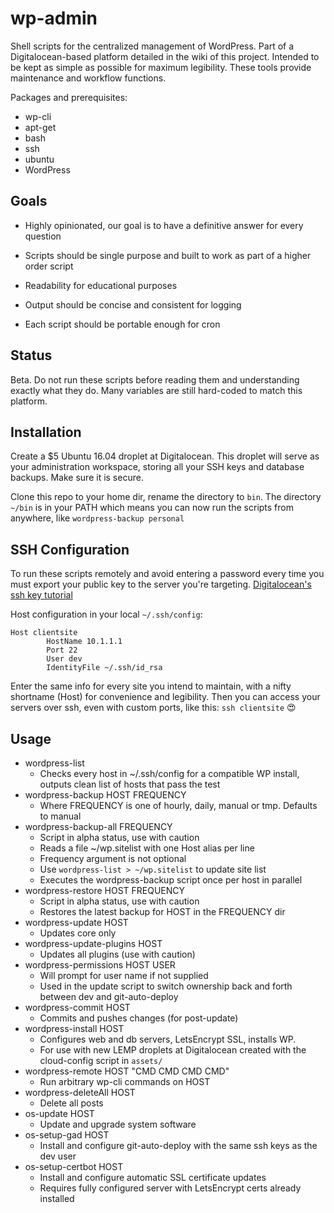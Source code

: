 # wp-admin
Shell scripts for the centralized management of WordPress.
Part of a Digitalocean-based platform detailed in the wiki of this project.
Intended to be kept as simple as possible for maximum legibility.
These tools provide maintenance and workflow functions.

Packages and prerequisites:

* wp-cli
* apt-get
* bash
* ssh
* ubuntu
* WordPress

## Goals
* Highly opinionated, our goal is to have a definitive answer for every question

* Scripts should be single purpose and built to work as part of a higher order script

* Readability for educational purposes

* Output should be concise and consistent for logging

* Each script should be portable enough for cron

## Status
Beta.
Do not run these scripts before reading them and understanding exactly what they do.
Many variables are still hard-coded to match this platform.

## Installation
Create a $5 Ubuntu 16.04 droplet at Digitalocean. This droplet will serve as your administration workspace, storing all your SSH keys and database backups. 
Make sure it is secure.

Clone this repo to your home dir, rename the directory to `bin`. 
The directory `~/bin` is in your PATH which means you can now run the scripts from anywhere, like `wordpress-backup personal`

## SSH Configuration
To run these scripts remotely and avoid entering a password every time you must export your public key to the server you're targeting. 
[Digitalocean's ssh key tutorial](https://www.digitalocean.com/community/tutorials/how-to-set-up-ssh-keys--2.)

Host configuration in your local `~/.ssh/config`:

```
Host clientsite
        HostName 10.1.1.1
        Port 22
        User dev
        IdentityFile ~/.ssh/id_rsa
```
Enter the same info for every site you intend to maintain, with a nifty shortname (Host) for convenience and legibility. Then you can access your servers over ssh, even with custom ports, like this: `ssh clientsite` 😍

## Usage

- wordpress-list
	- Checks every host in ~/.ssh/config for a compatible WP install, outputs clean list of hosts that pass the test
- wordpress-backup HOST FREQUENCY
	- Where FREQUENCY is one of hourly, daily, manual or tmp. Defaults to manual
- wordpress-backup-all FREQUENCY
	- Script in alpha status, use with caution
	- Reads a file ~/wp.sitelist with one Host alias per line
	- Frequency argument is not optional
	- Use `wordpress-list > ~/wp.sitelist` to update site list
	- Executes the wordpress-backup script once per host in parallel
- wordpress-restore HOST FREQUENCY
	- Script in alpha status, use with caution
	- Restores the latest backup for HOST in the FREQUENCY dir
- wordpress-update HOST
	- Updates core only
- wordpress-update-plugins HOST
	- Updates all plugins (use with caution)
- wordpress-permissions HOST USER
	- Will prompt for user name if not supplied
	- Used in the update script to switch ownership back and forth between dev and git-auto-deploy
- wordpress-commit HOST
	- Commits and pushes changes (for post-update)
- wordpress-install HOST
	- Configures web and db servers, LetsEncrypt SSL, installs WP. 
	- For use with new LEMP droplets at Digitalocean created with the cloud-config script in `assets/`
- wordpress-remote HOST "CMD CMD CMD CMD"
	- Run arbitrary wp-cli commands on HOST
- wordpress-deleteAll HOST
	- Delete all posts
- os-update HOST
	- Update and upgrade system software
- os-setup-gad HOST
	- Install and configure git-auto-deploy with the same ssh keys as the dev user
- os-setup-certbot HOST
	- Install and configure automatic SSL certificate updates
	- Requires fully configured server with LetsEncrypt certs already installed



